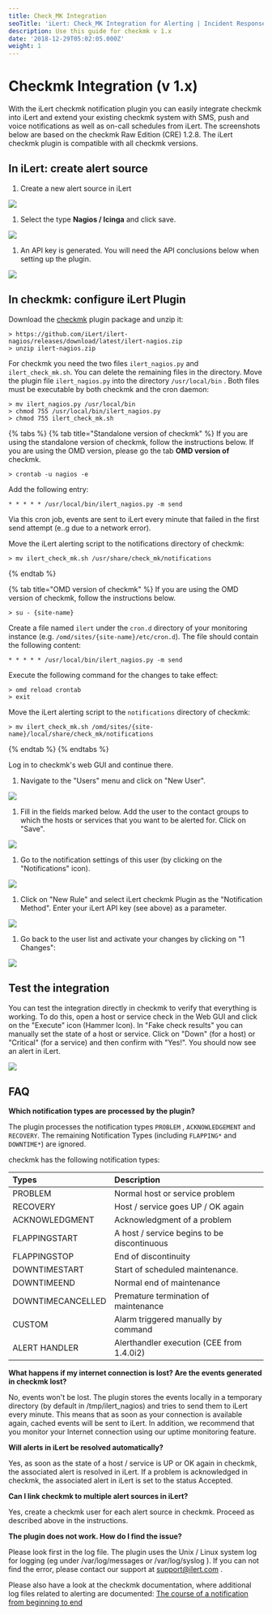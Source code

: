 ```yaml
---
title: Check_MK Integration
seoTitle: 'iLert: Check_MK Integration for Alerting | Incident Response | Uptime'
description: Use this guide for checkmk v 1.x
date: '2018-12-29T05:02:05.000Z'
weight: 1
---
```


# Checkmk Integration \(v 1.x\)

With the iLert checkmk notification plugin you can easily integrate checkmk into iLert and extend your existing checkmk system with SMS, push and voice notifications as well as on-call schedules from iLert. The screenshots below are based on the checkmk Raw Edition \(CRE\) 1.2.8. The iLert checkmk plugin is compatible with all checkmk versions.

## In iLert: create alert source <a id="create-alarm-source"></a>

1. Create a new alert source in iLert

![](../../.gitbook/assets/mk1.png)

1. Select the type **Nagios / Icinga** and click save.

![](../../.gitbook/assets/mk2.png)

1. An API key is generated. You will need the API conclusions below when setting up the plugin.

![](../../.gitbook/assets/mk3.png)

## In checkmk: configure iLert Plugin <a id="configure-ilert-plugin"></a>

Download the [checkmk](https://github.com/iLert/ilert-nagios) plugin package and unzip it:

```text
> https://github.com/iLert/ilert-nagios/releases/download/latest/ilert-nagios.zip
> unzip ilert-nagios.zip
```

For checkmk you need the two files `ilert_nagios.py` and `ilert_check_mk.sh`. You can delete the remaining files in the directory. Move the plugin file `ilert_nagios.py` into the directory `/usr/local/bin` . Both files must be executable by both checkmk and the cron daemon:

```text
> mv ilert_nagios.py /usr/local/bin
> chmod 755 /usr/local/bin/ilert_nagios.py
> chmod 755 ilert_check_mk.sh
```

{% tabs %}
{% tab title="Standalone version of checkmk" %}
If you are using the standalone version of checkmk, follow the instructions below. If you are using the OMD version, please go the tab **OMD version of** checkmk.

```text
> crontab -u nagios -e
```

Add the following entry:

```text
* * * * * /usr/local/bin/ilert_nagios.py -m send
```

Via this cron job, events are sent to iLert every minute that failed in the first send attempt \(e..g due to a network error\).

Move the iLert alerting script to the notifications directory of checkmk:

```text
> mv ilert_check_mk.sh /usr/share/check_mk/notifications
```
{% endtab %}

{% tab title="OMD version of checkmk" %}
If you are using the OMD version of checkmk, follow the instructions below.

```text
> su - {site-name}
```

Create a file named `ilert` under the `cron.d` directory of your monitoring instance \(e.g. `/omd/sites/{site-name}/etc/cron.d`\). The file should contain the following content:

```text
* * * * * /usr/local/bin/ilert_nagios.py -m send
```

Execute the following command for the changes to take effect:

```text
> omd reload crontab 
> exit
```

Move the iLert alerting script to the `notifications` directory of checkmk:

```text
> mv ilert_check_mk.sh /omd/sites/{site-name}/local/share/check_mk/notifications
```
{% endtab %}
{% endtabs %}

Log in to checkmk's web GUI and continue there.

1. Navigate to the "Users" menu and click on "New User".

![](../../.gitbook/assets/mk4.jpg)

1. Fill in the fields marked below. Add the user to the contact groups to which the hosts or services that you want to be alerted for. Click on "Save".

![](../../.gitbook/assets/mk5.jpg)

1. Go to the notification settings of this user \(by clicking on the "Notifications" icon\).    

![](../../.gitbook/assets/mk6.jpg)

1. Click on "New Rule" and select iLert checkmk Plugin as the "Notification Method". Enter your iLert API key \(see above\) as a parameter.    

![](../../.gitbook/assets/mk7.jpg)

1. Go back to the user list and activate your changes by clicking on "1 Changes":    

![](../../.gitbook/assets/mk8.jpg)

## Test the integration <a id="test"></a>

You can test the integration directly in checkmk to verify that everything is working. To do this, open a host or service check in the Web GUI and click on the "Execute" icon \(Hammer Icon\). In "Fake check results" you can manually set the state of a host or service. Click on "Down" \(for a host\) or "Critical" \(for a service\) and then confirm with "Yes!". You should now see an alert in iLert.

![](../../.gitbook/assets/mk9.jpg)

## FAQ <a id="faq"></a>

**Which notification types are processed by the plugin?**

The plugin processes the notification types `PROBLEM` , `ACKNOWLEDGEMENT` and `RECOVERY`. The remaining Notification Types \(including `FLAPPING*` and `DOWNTIME*`\) are ignored.

checkmk has the following notification types:

| Types | Description |
| :--- | :--- |
| PROBLEM | Normal host or service problem |
| RECOVERY | Host / service goes UP / OK again |
| ACKNOWLEDGMENT | Acknowledgment of a problem |
| FLAPPINGSTART | A host / service begins to be discontinuous |
| FLAPPINGSTOP | End of discontinuity |
| DOWNTIMESTART | Start of scheduled maintenance. |
| DOWNTIMEEND | Normal end of maintenance |
| DOWNTIMECANCELLED | Premature termination of maintenance |
| CUSTOM | Alarm triggered manually by command |
| ALERT HANDLER | Alerthandler execution \(CEE from 1.4.0i2\) |

**What happens if my internet connection is lost? Are the events generated in checkmk lost?**

No, events won't be lost. The plugin stores the events locally in a temporary directory \(by default in /tmp/ilert\_nagios\) and tries to send them to iLert every minute. This means that as soon as your connection is available again, cached events will be sent to iLert. In addition, we recommend that you monitor your Internet connection using our uptime monitoring feature.

**Will alerts in iLert be resolved automatically?**

Yes, as soon as the state of a host / service is UP or OK again in checkmk, the associated alert is resolved in iLert. If a problem is acknowledged in checkmk, the associated alert in iLert is set to the status Accepted.

**Can I link checkmk to multiple alert sources in iLert?**

Yes, create a checkmk user for each alert source in checkmk. Proceed as described above in the instructions.

**The plugin does not work. How do I find the issue?**

Please look first in the log file. The plugin uses the Unix / Linux system log for logging \(eg under /var/log/messages or /var/log/syslog \). If you can not find the error, please contact our support at [support@ilert.com](mailto:support@ilert.com) .

Please also have a look at the checkmk documentation, where additional log files related to alerting are documented: [The course of a notification from beginning to end](https://checkmk.com/cms_notifications.html#The%20course%20of%20a%20notification%20from%20beginning%20to%20end)

